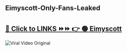 
 ## Eimyscott-Only-Fans-Leaked

# <h2><a href="https://clipsfans.com/Eimyscott&ref=git">🔗 Click to LINKS ⏩⏩ 👉 🟢 Eimyscott </a></h2>

<a href="https://clipsfans.com/Eimyscott&ref=git" rel="nofollow" data-target="animated-image.originalLink"><img src="https://i.ibb.co.com/xMMVF88/686577567.gif" alt="Viral Video Original" style="max-width: 100%; display: inline-block;" data-target="animated-image.originalImage"></a>
